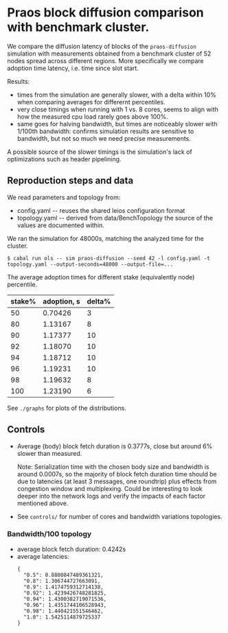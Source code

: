 # Praos block diffusion comparison with benchmark cluster.

We compare the diffusion latency of blocks of the `praos-diffusion`
simulation with measurements obtained from a benchmark cluster of 52
nodes spread across different regions. More specifically we compare
adoption time latency, i.e. time since slot start.

Results:
 * times from the simulation are generally slower, with a delta within
   10% when comparing averages for differernt percentiles.
 * very close timings when running with 1 vs. 8 cores, seems to align
   with how the measured cpu load rarely goes above 100%.
 * same goes for halving bandwidth, but times are noticeably slower
   with 1/100th bandwidth: confirms simulation results are sensitive
   to bandwidth, but not so much we need precise measurements.

A possible source of the slower timings is the simulation's lack of
optimizations such as header pipelining.

## Reproduction steps and data
We read parameters and topology from:
* config.yaml -- reuses the shared leios configuration format
* topology.yaml -- derived from data/BenchTopology
the source of the values are documented within.

We ran the simulation for 48000s, matching the analyzed time for the cluster.
```
$ cabal run ols -- sim praos-diffusion --seed 42 -l config.yaml -t topology.yaml --output-seconds=48000 --output-file=...
```

The average adoption times for different stake (equivalently node) percentile.

| stake% | adoption, s | delta% |
|--------|-------------|--------|
| 50     | 0.70426     | 3      |
| 80     | 1.13167     | 8      |
| 90     | 1.17377     | 10     |
| 92     | 1.18070     | 10     |
| 94     | 1.18712     | 10     |
| 96     | 1.19231     | 10     |
| 98     | 1.19632     | 8      |
| 100    | 1.23190     | 6      |

See `./graphs` for plots of the distributions.

## Controls
* Average (body) block fetch duration is 0.3777s, close but around 6%
  slower than measured.

  Note: Serialization time with the chosen body size and bandwidth is
  around 0.0007s, so the majority of block fetch duration time should
  be due to latencies (at least 3 messages, one roundtrip) plus
  effects from congestion window and multiplexing. Could be
  interesting to look deeper into the network logs and verify the
  impacts of each factor mentioned above.

* See `controls/` for number of cores and bandwidth variations topologies.

### Bandwidth/100 topology
* average block fetch duration: 0.4242s
* average latencies:
  ```
  {
    "0.5": 0.8800847489361321,
    "0.8": 1.306744727663091,
    "0.9": 1.4174759312714138,
    "0.92": 1.4239426748281825,
    "0.94": 1.4300382719071536,
    "0.96": 1.4351744106528943,
    "0.98": 1.440421551546462,
    "1.0": 1.5425114879725337
  }
  ```
